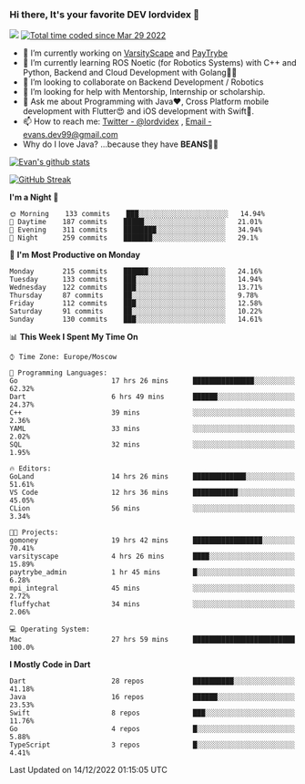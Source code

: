### Hi there, It's your favorite DEV lordvidex 👋
<img src="https://komarev.com/ghpvc/?username=lordvidex&label=Views&color=blue&style=plastic" /> <a href="https://wakatime.com/@0e56db35-d16b-410a-acc0-4085055304bf"><img src="https://wakatime.com/badge/user/0e56db35-d16b-410a-acc0-4085055304bf.svg" alt="Total time coded since Mar 29 2022" /></a>

- 🔭 I’m currently working on [VarsityScape](https://varsityscape.com) and [PayTrybe](https://www.paytrybe.com)
- 🌱 I’m currently learning ROS Noetic (for Robotics Systems) with C++ and Python, Backend and Cloud Development with Golang🧙🏼
- 👯 I’m looking to collaborate on Backend Development / Robotics
- 🤔 I’m looking for help with Mentorship, Internship or scholarship.
- 💬 Ask me about Programming with Java❤️, Cross Platform mobile development with Flutter😍 and iOS development with Swift🚀.
- 📫 How to reach me: [Twitter - @lordvidex](https://twitter.com/lordvidex) , [Email - evans.dev99@gmail.com](mailto:evans.dev99@gmail.com?body=Hello%20Evans,)
- Why do I love Java? ...because they have **BEANS**🤤😋

<div>
<!-- <a href="https://github.com/lordvidex">
  <img src="https://github-readme-stats.vercel.app/api/top-langs/?username=lordvidex&theme=light" />
</a>    -->
<!-- [![Top Langs](https://github-readme-stats.vercel.app/api/top-langs/?username=lordvidex)](https://github.com/lordvidex/)  -->
<a href="https://github.com/lordvidex">
 <img src="https://github-readme-stats.vercel.app/api?username=lordvidex&show_icons=true&theme=light&line_height=27" alt="Evan's github stats"/>
</a>
</div>

[![GitHub Streak](https://github-readme-streak-stats.herokuapp.com?user=lordvidex&theme=github-dark&hide_border=true)](https://git.io/streak-stats)

<!--
  <a href="https://github.com/iampawan/FlutterExampleApps">
    <img align="center" src="https://github-readme-stats.vercel.app/api/pin/?username=iampawan&repo=FlutterExampleApps&theme=light" />

  </a>
  <a href="https://github.com/iampawan/VelocityX">
   <img align="center" src="https://github-readme-stats.vercel.app/api/pin/?username=iampawan&repo=VelocityX&theme=light" />
  </a>
-->
<!--START_SECTION:waka-->
**I'm a Night 🦉** 

```text
🌞 Morning    133 commits    ███░░░░░░░░░░░░░░░░░░░░░░   14.94% 
🌆 Daytime    187 commits    █████░░░░░░░░░░░░░░░░░░░░   21.01% 
🌃 Evening    311 commits    ████████░░░░░░░░░░░░░░░░░   34.94% 
🌙 Night      259 commits    ███████░░░░░░░░░░░░░░░░░░   29.1%

```
📅 **I'm Most Productive on Monday** 

```text
Monday       215 commits    ██████░░░░░░░░░░░░░░░░░░░   24.16% 
Tuesday      133 commits    ███░░░░░░░░░░░░░░░░░░░░░░   14.94% 
Wednesday    122 commits    ███░░░░░░░░░░░░░░░░░░░░░░   13.71% 
Thursday     87 commits     ██░░░░░░░░░░░░░░░░░░░░░░░   9.78% 
Friday       112 commits    ███░░░░░░░░░░░░░░░░░░░░░░   12.58% 
Saturday     91 commits     ██░░░░░░░░░░░░░░░░░░░░░░░   10.22% 
Sunday       130 commits    ███░░░░░░░░░░░░░░░░░░░░░░   14.61%

```


📊 **This Week I Spent My Time On** 

```text
⌚︎ Time Zone: Europe/Moscow

💬 Programming Languages: 
Go                       17 hrs 26 mins      ███████████████░░░░░░░░░░   62.32% 
Dart                     6 hrs 49 mins       ██████░░░░░░░░░░░░░░░░░░░   24.37% 
C++                      39 mins             ░░░░░░░░░░░░░░░░░░░░░░░░░   2.36% 
YAML                     33 mins             ░░░░░░░░░░░░░░░░░░░░░░░░░   2.02% 
SQL                      32 mins             ░░░░░░░░░░░░░░░░░░░░░░░░░   1.95%

🔥 Editors: 
GoLand                   14 hrs 26 mins      █████████████░░░░░░░░░░░░   51.61% 
VS Code                  12 hrs 36 mins      ███████████░░░░░░░░░░░░░░   45.05% 
CLion                    56 mins             ░░░░░░░░░░░░░░░░░░░░░░░░░   3.34%

🐱‍💻 Projects: 
gomoney                  19 hrs 42 mins      █████████████████░░░░░░░░   70.41% 
varsityscape             4 hrs 26 mins       ████░░░░░░░░░░░░░░░░░░░░░   15.89% 
paytrybe_admin           1 hr 45 mins        █░░░░░░░░░░░░░░░░░░░░░░░░   6.28% 
mpi_integral             45 mins             ░░░░░░░░░░░░░░░░░░░░░░░░░   2.72% 
fluffychat               34 mins             ░░░░░░░░░░░░░░░░░░░░░░░░░   2.06%

💻 Operating System: 
Mac                      27 hrs 59 mins      █████████████████████████   100.0%

```

**I Mostly Code in Dart** 

```text
Dart                     28 repos            ██████████░░░░░░░░░░░░░░░   41.18% 
Java                     16 repos            ██████░░░░░░░░░░░░░░░░░░░   23.53% 
Swift                    8 repos             ███░░░░░░░░░░░░░░░░░░░░░░   11.76% 
Go                       4 repos             █░░░░░░░░░░░░░░░░░░░░░░░░   5.88% 
TypeScript               3 repos             █░░░░░░░░░░░░░░░░░░░░░░░░   4.41%

```



 Last Updated on 14/12/2022 01:15:05 UTC
<!--END_SECTION:waka-->
